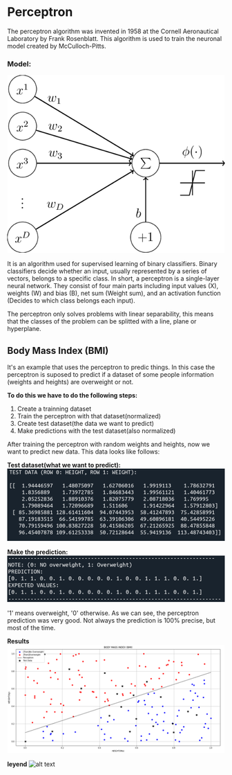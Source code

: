 # Perceptron

The perceptron algorithm was invented in 1958 at the Cornell Aeronautical Laboratory by Frank Rosenblatt. This algorithm is used to train the neuronal model created by McCulloch-Pitts.

### Model:
![alt text](resources/perceptron-model.png)

It is an algorithm used for supervised learning of binary classifiers. Binary classifiers decide whether an input, usually represented by a series of vectors, belongs to a specific class. In short, a perceptron is a single-layer neural network. They consist of four main parts including input values (X), weights (W) and bias (B), net sum (Weight sum), and an activation function (Decides to which class belongs each input). 

The perceptron only solves problems with linear separability, this means that the classes of the problem can be splitted with a line, plane or hyperplane.

## Body Mass Index (BMI)

It's an example that uses the perceptron to predic things. In this case the perceptron is suposed to predict if a dataset of some people information  (weights and heights) are overweight or not.

**To do this we have to do the following steps:**
1. Create a trainning dataset
2. Train the perceptron with that dataset(normalized)
3. Create test dataset(the data we want to predict)
4. Make predictions with the test dataset(also normalized)

After training the perceptron with random weights and heights, now we want to predict new data. This data looks like follows:

**Test dataset(what we want to predict):**
![alt text](resources/test_data.png)

**Make the prediction:**
![alt text](resources/prediction.png)

'1' means overweight, '0' otherwise. As we can see, the perceptron prediction was very good. Not always the prediction is 100% precise, but most of the time.

 **Results**
 ![alt text](resources/plot_final.png)

 **leyend**
 ![alt text](resorces/legend.png)